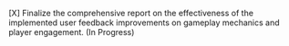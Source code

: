 [X] Finalize the comprehensive report on the effectiveness of the implemented user feedback improvements on gameplay mechanics and player engagement. (In Progress)